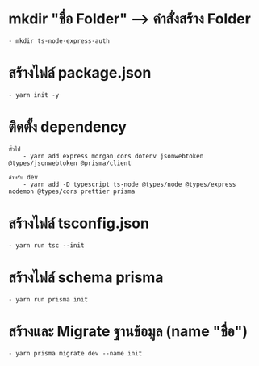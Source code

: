 # mkdir "ชื่อ Folder" --> คำสั่งสร้าง Folder
    - mkdir ts-node-express-auth

# สร้างไฟล์ package.json
    - yarn init -y

# ติดตั้ง dependency
    ทั่วไป
        - yarn add express morgan cors dotenv jsonwebtoken @types/jsonwebtoken @prisma/client

    สำหรับ dev
        - yarn add -D typescript ts-node @types/node @types/express nodemon @types/cors prettier prisma

# สร้างไฟล์ tsconfig.json
    - yarn run tsc --init

# สร้างไฟล์ schema prisma
    - yarn run prisma init

# สร้างและ Migrate ฐานข้อมูล (name "ชื่อ")
    - yarn prisma migrate dev --name init

